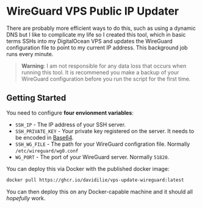 # WireGuard VPS Public IP Updater

There are probably more efficient ways to do this, such as using a dynamic DNS but I like to complicate my life so I created this tool, which in basic terms SSHs into my DigitalOcean VPS and updates the WireGuard configuration file to point to my current IP address. This background job runs every minute.

> **Warning**: I am not responsible for any data loss that occurs when running this tool. It is recommened you make a backup of your WireGuard configuration before you run the script for the first time.

## Getting Started

You need to configure **four envionment variables**:

-  `SSH_IP` - The IP address of your SSH server.
-  `SSH_PRIVATE_KEY` - Your private key registered on the server. It needs to be encoded in [Base64](https://www.base64encode.org/).
-  `SSH_WG_FILE` - The path for your WireGuard configration file. Normally `/etc/wireguard/wg0.conf`
-  `WG_PORT` - The port of your WireGuard server. Normally `51820`.

You can deploy this via Docker with the published docker image:

```bash
docker pull https://ghcr.io/davidilie/vps-update-wireguard:latest
```

You can then deploy this on any Docker-capable machine and it should all _hopefully_ work.
